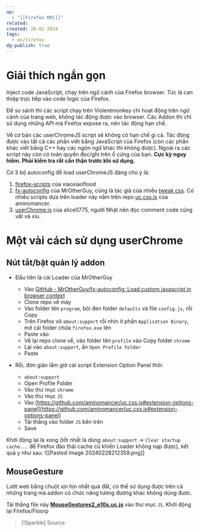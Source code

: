 ```yaml
---
up:
  - "[[Firefox MOC]]"
related: 
created: 28-02-2024
tags:
  - on/firefox
dg-publish: true
---
```

# Giải thích ngắn gọn 
Inject code JavaScript, chạy trên ngữ cảnh của Firefox browser. Tức là can thiệp trực tiếp vào code logic của FIrefox.  

Để so sánh thì các script chạy trên Violentmonkey chỉ hoạt động trên ngữ cảnh của trang web, không tác động được vào browser. Các Addon thì chỉ sử dụng những API mà Firefox expose ra, nên tác động hạn chế.  

Về cơ bản các userChromeJS script sẽ không có hạn chế gì cả. Tác động được vào tất cả các phần viết bằng JavaScript của Firefox (còn các phần khác viết bằng C++ hay các ngôn ngữ khác thì không được). Ngoài ra các script này còn có toàn quyền đọc/ghi trên ổ cứng của bạn. **Cực kỳ nguy hiểm. Phải kiểm tra rất cẩn thận trước khi sử dụng.**  
  
Có 3 bộ autoconfig để load userChromeJS đáng chú ý là:
1. [firefox-scripts](https://github.com/xiaoxiaoflood/firefox-scripts) của xiaoxiaoflood  
2. [fx-autoconfig](https://github.com/MrOtherGuy/fx-autoconfig) của MrOtherGuy, cũng là tác giả của nhiều [tweak css](https://github.com/MrOtherGuy/firefox-csshacks). Có nhiều scripts dựa trên loader này nằm trên repo [uc.css.js](https://github.com/aminomancer/uc.css.js) của aminomancer.  
3. [userChrome.js](https://github.com/alice0775/userChrome.js) của alice0775, người Nhật nên đọc comment code cũng vất vả xíu.

# Một vài cách sử dụng userChrome
## Nút tắt/bật quản lý addon
- Đầu tiên là cái Loader của MrOtherGuy
	- Vào [GitHub - MrOtherGuy/fx-autoconfig: Load custom javascript in browser context](https://github.com/MrOtherGuy/fx-autoconfig)
	- Clone repo về máy
	- Vào folder tên `program`, bôi đen folder `defaults` và file `config.js`, rồi Copy
	- Trên Firefox vô `about:support` rồi nhìn ở phần `Application Binary`, mở cái folder chứa `firefox.exe` lên
	- Paste vào
	- Về lại repo clone về, vào folder tên `profile` vào Copy folder `chrome`
	- Lại vào `about:support`, ấn `Open Profile Folder`
	- Paste

-  Rồi, đơn giản lắm giờ cài script Extension Option Panel thôi:
	- `about:support`
	- Open Profile Folder
	- Vào thư mục `chrome`
	- Vào thư mục `JS`
	- Vào [https://github.com/aminomancer/uc.css.js#extension-options-panel](https://github.com/aminomancer/uc.css.js#extension-options-panel)
	- Tải thẳng vào folder `JS` bên trên
	- Save

Khởi động lại là xong (tốt nhất là dùng `about:support` -> `Clear startup cache...` để Firefox đào thải cache cũ khiến Loader không nạp được), kết quả y như sau: ![[Pasted image 20240228212359.png]]

## MouseGesture
Lướt web bằng chuột xịn hịn nhất quả đất, có thể sử dụng được trên cả những trang mà addon có chức năng tương đương khác không dùng được.

Tải thẳng file này [**MouseGestures2_e10s.uc.js**](https://raw.githubusercontent.com/alice0775/userChrome.js/master/117/MouseGestures2_e10s.uc.js) vào thư mục `JS`. Khởi động lại Firefox/Floorp

>[!Sparkle] Source
>
>